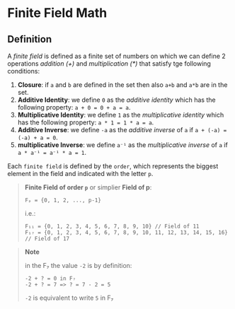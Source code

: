 # Finite Field Math

## Definition

A *finite field* is defined as a finite set of numbers on which we can define 2 operations *addition (+)* and *multiplication (\*)* that satisfy tge following conditions:

1. **Closure**: if `a` and `b` are defined in the set then also `a+b` and `a*b` are in the set.
2. **Additive Identity**: we define `0` as the *additive identity* which has the following property: `a + 0 = 0 + a = a`.
3. **Multiplicative Identity**: we define `1` as the *multiplicative identity* which has the following property: `a * 1 = 1 * a = a`.
4. **Additive Inverse**: we define `-a` as the *additive inverse* of `a` if `a + (-a) = (-a) + a = 0`.
5. **multiplicative Inverse**: we define `a⁻¹` as the *multiplicative inverse* of `a` if `a * a⁻¹ = a⁻¹ * a = 1`.

Each `finite field` is defined by the `order`, which represents the biggest element in the field and indicated with the letter `p`.

>**Finite Field of order `p`** or simplier **Field of p**:
>```
> Fₚ = {0, 1, 2, ..., p-1}
>```
>
>i.e.:
> ```
> F₁₁ = {0, 1, 2, 3, 4, 5, 6, 7, 8, 9, 10} // Field of 11
> F₁₇ = {0, 1, 2, 3, 4, 5, 6, 7, 8, 9, 10, 11, 12, 13, 14, 15, 16} // Field of 17
>```

> **Note**
> 
> in the F₇ the value `-2` is by definition:
> ```
> -2 + ? = 0 in F₇ 
> -2 + ? = 7 => ? = 7 - 2 = 5
> ```
> `-2` is equivalent to write `5` in F₇




